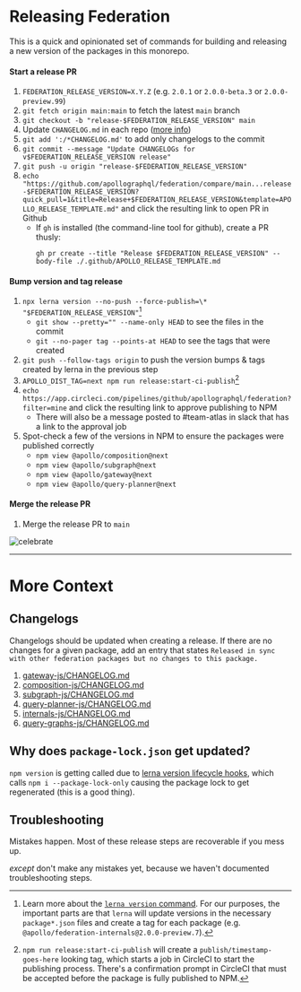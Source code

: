 # Releasing Federation

This is a quick and opinionated set of commands for building and releasing a new version of the packages in this monorepo.

#### Start a release PR

1. `FEDERATION_RELEASE_VERSION=X.Y.Z` (e.g. `2.0.1` or `2.0.0-beta.3` or `2.0.0-preview.99`)
1. `git fetch origin main:main` to fetch the latest `main` branch
1. `git checkout -b "release-$FEDERATION_RELEASE_VERSION" main`
1. Update `CHANGELOG.md` in each repo ([more info](#changelogs))
1. `git add ':/*CHANGELOG.md'` to add only changelogs to the commit
1. `git commit --message "Update CHANGELOGs for v$FEDERATION_RELEASE_VERSION release"`
1. `git push -u origin "release-$FEDERATION_RELEASE_VERSION"`
1. `echo "https://github.com/apollographql/federation/compare/main...release-$FEDERATION_RELEASE_VERSION?quick_pull=1&title=Release+$FEDERATION_RELEASE_VERSION&template=APOLLO_RELEASE_TEMPLATE.md"` and click the resulting link to open PR in Github
    - If `gh` is installed (the command-line tool for github), create a PR thusly:
      ```
      gh pr create --title "Release $FEDERATION_RELEASE_VERSION" --body-file ./.github/APOLLO_RELEASE_TEMPLATE.md
      ``` 

#### Bump version and tag release

1. `npx lerna version --no-push --force-publish=\* "$FEDERATION_RELEASE_VERSION"`[^lerna-version]
    - `git show --pretty="" --name-only HEAD` to see the files in the commit
    - `git --no-pager tag --points-at HEAD` to see the tags that were created
1. `git push --follow-tags origin` to push the version bumps & tags created by lerna in the previous step
1. `APOLLO_DIST_TAG=next npm run release:start-ci-publish`[^publishing]
1. `echo https://app.circleci.com/pipelines/github/apollographql/federation?filter=mine` and click the resulting link to approve publishing to NPM
    - There will also be a message posted to #team-atlas in slack that has a link to the approval job
1. Spot-check a few of the versions in NPM to ensure the packages were published correctly
   - `npm view @apollo/composition@next`
   - `npm view @apollo/subgraph@next`
   - `npm view @apollo/gateway@next`
   - `npm view @apollo/query-planner@next`

#### Merge the release PR

1. Merge the release PR to `main`

![celebrate](https://media.giphy.com/media/LZElUsjl1Bu6c/giphy.gif)

---

# More Context

## Changelogs

Changelogs should be updated when creating a release. If there are no changes for a given package, add an entry that states `Released in sync with other federation packages but no changes to this package.`

1. [gateway-js/CHANGELOG.md](gateway-js/CHANGELOG.md)
1. [composition-js/CHANGELOG.md](composition-js/CHANGELOG.md)
1. [subgraph-js/CHANGELOG.md](subgraph-js/CHANGELOG.md)
1. [query-planner-js/CHANGELOG.md](query-planner-js/CHANGELOG.md)
1. [internals-js/CHANGELOG.md](internals-js/CHANGELOG.md)
1. [query-graphs-js/CHANGELOG.md](query-graphs-js/CHANGELOG.md)

## Why does `package-lock.json` get updated?

`npm version` is getting called due to [lerna version lifecycle hooks](https://github.com/lerna/lerna/tree/main/commands/version#lifecycle-scripts), which calls `npm i --package-lock-only` causing the package lock to get regenerated (this is a good thing).

## Troubleshooting

Mistakes happen. Most of these release steps are recoverable if you mess up.

_except_ don't make any mistakes yet, because we haven't documented troubleshooting steps.

[^lerna-version]: Learn more about the [`lerna version` command](https://github.com/lerna/lerna/tree/main/commands/version). For our purposes, the important parts are that `lerna` will update versions in the necessary `package*.json` files and create a tag for each package (e.g. `@apollo/federation-internals@2.0.0-preview.7`).
[^publishing]: `npm run release:start-ci-publish` will create a `publish/timestamp-goes-here` looking tag, which starts a job in CircleCI to start the publishing process. There's a confirmation prompt in CircleCI that must be accepted before the package is fully published to NPM.
